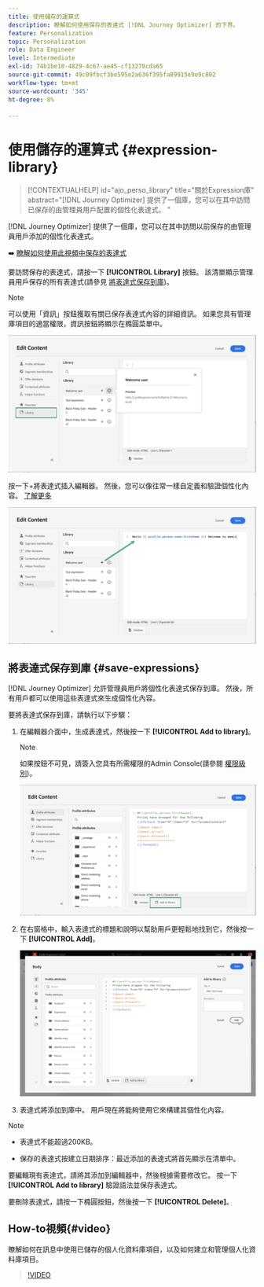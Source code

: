 ```yaml
---
title: 使用儲存的運算式
description: 瞭解如何使用保存的表達式 [!DNL Journey Optimizer] 的下界。
feature: Personalization
topic: Personalization
role: Data Engineer
level: Intermediate
exl-id: 74b1be18-4829-4c67-ae45-cf13278cda65
source-git-commit: 49c09fbcf3be595e2a636f395fa89915e9e9c802
workflow-type: tm+mt
source-wordcount: '345'
ht-degree: 8%

---
```


# 使用儲存的運算式 {#expression-library}

>[!CONTEXTUALHELP]
>id="ajo_perso_library"
>title="關於Expression庫"
>abstract="[!DNL Journey Optimizer] 提供了一個庫，您可以在其中訪問已保存的由管理員用戶配置的個性化表達式。 "

[!DNL Journey Optimizer] 提供了一個庫，您可以在其中訪問以前保存的由管理員用戶添加的個性化表達式。

➡️ [瞭解如何使用此視頻中保存的表達式](#video-preview)

要訪問保存的表達式，請按一下 **[!UICONTROL Library]** 按鈕。 該清單顯示管理員用戶保存的所有表達式(請參見 [將表達式保存到庫](#save-expressions))。

>[!NOTE]
>
>可以使用「資訊」按鈕獲取有關已保存表達式內容的詳細資訊。 如果您具有管理庫項目的適當權限，資訊按鈕將顯示在橢圓菜單中。

![](assets/library-list.png)

按一下+將表達式插入編輯器。 然後，您可以像往常一樣自定義和驗證個性化內容。 [了解更多](../personalization/personalization-build-expressions.md)

![](assets/library-add.png)

## 將表達式保存到庫 {#save-expressions}

[!DNL Journey Optimizer] 允許管理員用戶將個性化表達式保存到庫。 然後，所有用戶都可以使用這些表達式來生成個性化內容。

要將表達式保存到庫，請執行以下步驟：

1. 在編輯器介面中，生成表達式，然後按一下 **[!UICONTROL Add to library]**。

   >[!NOTE]
   >
   >如果按鈕不可見，請簽入您具有所需權限的Admin Console(請參閱 [權限級別](../administration/high-low-permissions.md))。

   ![](assets/library-save.png)

1. 在右窗格中，輸入表達式的標題和說明以幫助用戶更輕鬆地找到它，然後按一下 **[!UICONTROL Add]**。

   ![](assets/add-expression.png)

1. 表達式將添加到庫中。 用戶現在將能夠使用它來構建其個性化內容。


>[!NOTE]
>
>* 表達式不能超過200KB。
>
>* 保存的表達式按建立日期排序：最近添加的表達式將首先顯示在清單中。



要編輯現有表達式，請將其添加到編輯器中，然後根據需要修改它。 按一下 **[!UICONTROL Add to library]** 驗證語法並保存表達式。

要刪除表達式，請按一下橢圓按鈕，然後按一下 **[!UICONTROL Delete]**。

## How-to視頻{#video}

瞭解如何在訊息中使用已儲存的個人化資料庫項目，以及如何建立和管理個人化資料庫項目。

>[!VIDEO](https://video.tv.adobe.com/v/340941?quality=12)

